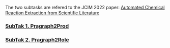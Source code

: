 The two subtasks are refered to the JCIM 2022 paper: [Automated Chemical Reaction Extraction from Scientific Literature](https://pubs.acs.org/doi/pdf/10.1021/acs.jcim.1c00284)

### [SubTak 1. Pragraph2Prod](Paragraph2Prod)

### [SubTak 2. Pragraph2Role](Paragraph2Role)




